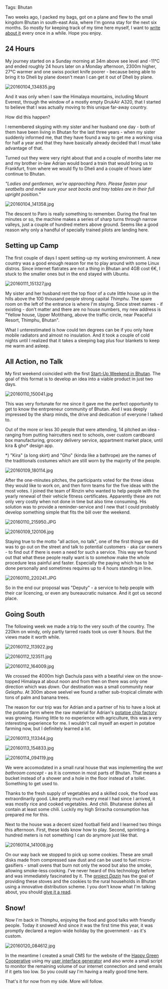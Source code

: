 Tags: Bhutan

Two weeks ago, I packed my bags, got on a plane and flew to the small kingdom Bhutan in south-east Asia, where I'm gonna stay for the next six months. So mostly for keeping track of my time here myself, I want to [write about it][tag] every once in a while. Hope you enjoy.

[tag]: http://blog.rtens.org/tag/bhutan.html

## 24 Hours

My journey started on a Sunday morning at 34m above see level and -11°C and ended roughly 24 hours later on a Monday afternoon, 2300m higher, 27°C warmer and one swiss pocket knife poorer - because being able to bring it to Dheli by plane doesn't mean I can get it out of Dheli by plane.

![20160104_134835.jpg](static/img/bhutan/20160104_134835.jpg)

And it was only when I saw the Himalaya mountains, including Mount Everest, through the window of a mostly empty DrukAir A320, that I started to believe that I was actually moving to this unique far-away country.

How did this happen?

I remembered skyping with my sister and her husband one day - both of them have been living in Bhutan for the last three years - when my sister suddenly informed me, that they have found a way to get me a working visa for half a year and that they have basically already decided that I must take advantage of that.

Turned out they were very right about that and a couple of months later me and my brother in-law Adrian would board a train that would bring us to Frankfurt, from where we would fly to Dheli and a couple of hours later continue to Bhutan.

*"Ladies and gentlemen, we're appraoching Paro. Please fasten your seatbelts and make sure your seat backs and tray tables are in their full upright position."*

![20160104_141358.jpg](static/img/bhutan/20160104_141358.jpg)

The descent to Paro is really something to remember. During the final ten minutes or so, the machine makes a series of sharp turns through narrow valleys, just a couple of hundred meters above ground. Seems like a good reason why only a handful of specially trained pilots are landing here.

## Setting up Camp

The first couple of days I spent setting-up my working environment. A new country was a good enough reason for me to play around with some Linux distros. Since internet flatrates are not a thing in Bhutan and 4GB cost 6€, I stuck to the smaller ones but in the end stayed with Ubuntu.

![20160111_151327.jpg](static/img/bhutan/20160111_151327.jpg)

My sister and her husband rent the top floor of a cute little house up in the hills above the 100 thousand people strong capital *Thimphu*. The spare room on the left of the entrance is where I'm staying. Since street names - if existing - don't matter and there are no house numbers, my new address is "Yellow house, Upper Motithang, above the traffic circle, near Peaceful Resort, Thimphu, Bhutan".

What I unterestimated is how could ten degrees can be if you only have mobile radiators and almost no insulation. And it took a couple of cold nights until I realized that it takes a sleeping bag plus four blankets to keep me warm and asleep.

## All Action, no Talk

My first weekend coincided with the first [Start-Up Weekend in Bhutan][swbhutan]. The goal of this format is to develop an idea into a viable product in just two days.

![20160110_150041.jpg](static/img/bhutan/20160110_150041.jpg)

This was very fortunate for me since it gave me the perfect opportunity to get to know the entrpreneur community of Bhutan. And I was deeply impressed by the sharp minds, the drive and dedication of everyone I talked to.

Out of the more or less 30 people that were attending, 14 pitched an idea - ranging from putting haircutters next to schools, over custom cardboard box manufacturing, grocery delivery service, appartment market place, until kira & gho* design app.

*) "Kira" (a long skirt) and "Gho" (kinda like a bathrope) are the names of the traditionals costumes which are still worn by the majority of the people.

![20160109_180114.jpg](static/img/bhutan/20160109_180114.jpg)

After the one-minutes pitches, the participants voted for the three ideas they would like to work on, and then form teams for the five ideas with the most votes. I joined the team of Rinzin who wanted to help people with the yearly renewal of their vehicle fitness certificates. Apparently these are not only very costly when not done in time but also time consuming. His solution was to provide a reminder-service and I new that I could probably develop something simple that fits the bill over the weekend.

![20160110_215950.JPG](static/img/bhutan/20160110_215950.JPG)

![20160109_120106.jpg](static/img/bhutan/20160109_120106.jpg)

Staying true to the motto "all action, no talk", one of the first things we did was to go out on the street and talk to potential customers - aka car owners - to find out if there is even a need for such a service. This way we found out that what these people really want is to somehow make the whole procedure less painful and faster. Especially the paying which has to be done personally and sometimes requires up to 4 hours standing in line.

![20160110_220241.JPG](static/img/bhutan/20160110_220241.JPG)

So in the end our proposal was "Deputy" - a service to help people with their car licencing, or even any bureaucratic nuisance. And it got us second place.

[swbhutan]: http://www.molhr.gov.bt/molhr/?p=2981


## Going South

The following week we made a trip to the very south of the country. The 220km on windy, only partly tarred roads took us over 8 hours. But the views made it worth while.

![20160112_113922.jpg](static/img/bhutan/20160112_113922.jpg)

![20160112_123511.jpg](static/img/bhutan/20160112_123511.jpg)

![20160112_164009.jpg](static/img/bhutan/20160112_164009.jpg)

We crossed the 4000m high Dachula pass with a beatiful view on the snow-topped Himalaya at about noon and from then on there was only one direction which was *down*. Our destination was a small community near *Gelephu*. At 300m above seelvel we found a rather sub-tropical climate with tons of palm and banana trees.

The reason for our trip was for Adrian and a partner of his to have a look at the potatoe farm where the raw material for Adrian's [potatoe chip factory][happychips] was growing. Having little to no experience with agriculture, this was a very interesting experience for me. I wouldn't call myself an expert in potatoe farming now, but I definitely learned a lot.

[happychips]: http://happy.bt/chips

![20160113_113344.jpg](static/img/bhutan/20160113_113344.jpg)

![20160113_154833.jpg](static/img/bhutan/20160113_154833.jpg)

![20160114_094119.jpg](static/img/bhutan/20160114_094119.jpg)

We were accomodated in a small rural house that was implementing the *wet bathroom concept* - as it is common in most parts of Bhutan. That means a bucket instead of a shower and a hole in the floor instead of a toilet. Something to get used to.

Thanks to the fresh supply of vegetables and a skilled cook, the food was extraordinarily good. Like pretty much every meal I had since I arrived, it was mostly rice and cooked vegetables. And chili. Bhutanese dishes all contain at least some chili. Luckily my high Sriracha consumption has prepared me for this.

Next to the house was a decent sized football field and I learned two things this afternoon. First, these kids know how to play. Second, sprinting a hundred meters is not something I can do anymore just like that.

![20160114_141008.jpg](static/img/bhutan/20160114_141008.jpg)

On our way back we stopped to pick up some cookies. These are small disks made from compressed saw dust and can be used to fuel micro-gasifiers - small ovens that burn not only the wood but also the smoke, allowing smoke-less cooking. I've never heard of this technology before and was immediately fascinated by it. The [project *Dazin*][dazin] has the goal of providing these stoves and the cookies to the rural households in Bhutan using a innovative distribution scheme. I you don't know what I'm talking about, you should [give it a read][dazin].

[dazin]: http://dazin.org


## Snow!

Now I'm back in Thimphu, enjoying the food and good talks with friendly people. Today it snowed! And since it was the first time this year, it was promptly declared a region-wide holiday by the government - as it's custom.

![20160120_084612.jpg](static/img/bhutan/20160120_084612.jpg)

In the meantime I created a small CMS for the website of the [Happy Green Cooperative][hgc] using my [user interface generator][domin] and also wrote a small script to monitor the remaining volume of our internet connection and send emails if it gets too low. So you could say I'm having a really good time here.

That's it for now from my side. More will follow.

[hgc]: http://happy.bt/
[domin]: https://github.com/rtens/domin
